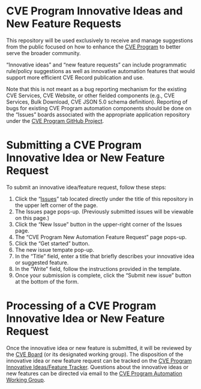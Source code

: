 # CVE Program Innovative Ideas and New Feature Requests
This repository will be used exclusively to receive and manage suggestions from the public focused on how to enhance the [CVE Program](https://www.cve.org/) to better serve the broader community.  

“Innovative ideas” and “new feature requests” can include programmatic rule/policy suggestions as well as innovative automation features that would support more efficient CVE Record publication and use.

Note that this is not meant as a bug reporting mechanism for the existing CVE Services, CVE Website, or other fielded components (e.g., CVE Services, Bulk Download, CVE JSON 5.0 schema definition). Reporting of bugs for existing CVE Program automation components should be done on the “Issues” boards associated with the appropriate application repository under the [CVE Program GitHub Project](https://github.com/CVEProject).

# Submitting a CVE Program Innovative Idea or New Feature Request
To submit an innovative idea/feature request, follow these steps:   
   
1. Click the “[Issues](https://github.com/CVEProject/CVE-Program-Innovation-Ideas-and-Feature-Requests/issues)” tab located directly under the title of this repository in the upper left corner of the page.  
2. The Issues page pops-up. (Previously submitted issues will be viewable on this page.)
3. Click the “New Issue” button in the upper-right corner of the Issues page.
4. The “CVE Program New Automation Feature Request” page pops-up.
5. Click the “Get started” button.
6. The new issue tempate pop-up.
7. In the “Title” field, enter a title that briefly describes your innovative idea or suggested feature. 
8. In the “Write” field, follow the instructions provided in the template.
9. Once your submission is complete, click the “Submit new issue” button at the bottom of the form.

# Processing of a CVE Program Innovative Idea or New Feature Request
Once the innovative idea or new feature is submitted, it will be reviewed by the [CVE Board](https://www.cve.org/ProgramOrganization/Board) (or its designated working group). The disposition of the innovative idea or new feature request can be tracked on the [CVE Program Innovative Ideas/Feature Tracker](https://github.com/orgs/CVEProject/projects/14/views/1). Questions about the innovative ideas or new features can be directed via email to the [CVE Program Automation Working Group](mailto:AWG@cve-cwe-programs.groups.io).
